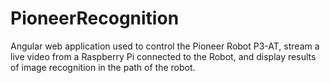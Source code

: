 # PioneerRecognition

  Angular web application used to control the Pioneer Robot P3-AT, stream a live video from a
Raspberry Pi connected to the Robot, and display results of image recognition in the path of the
robot.
